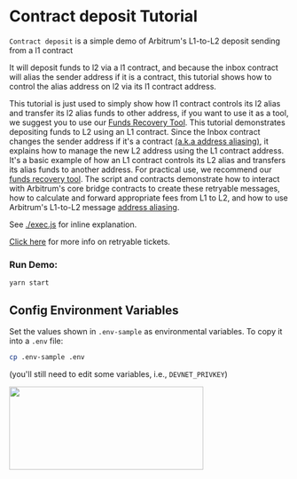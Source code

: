 # Contract deposit Tutorial

`Contract deposit` is a simple demo of Arbitrum's L1-to-L2 deposit sending from a l1 contract

It will deposit funds to l2 via a l1 contract, and because the inbox contract will alias the sender address if it is a contract,
this tutorial shows how to control the alias address on l2 via its l1 contract address.

This tutorial is just used to simply show how l1 contract controls its l2 alias and transfer its l2 alias funds to other address, if you want to use it as a tool, we suggest you to use our [Funds Recovery Tool](https://github.com/OffchainLabs/arbitrum-funds-recovery-tool).
This tutorial demonstrates depositing funds to L2 using an L1 contract. Since the Inbox contract changes the sender address if it's a contract [(a.k.a address aliasing)](https://docs.arbitrum.io/how-arbitrum-works/arbos/l1-l2-messaging#address-aliasing), it explains how to manage the new L2 address using the L1 contract address. It's a basic example of how an L1 contract controls its L2 alias and transfers its alias funds to another address. For practical use, we recommend our [funds recovery tool]((https://github.com/OffchainLabs/arbitrum-funds-recovery-tool)).
The script and contracts demonstrate how to interact with Arbitrum's core bridge contracts to create these retryable messages, how to calculate and forward appropriate fees from L1 to L2, and how to use Arbitrum's L1-to-L2 message [address aliasing](https://developer.offchainlabs.com/docs/l1_l2_messages#address-aliasing).

See [./exec.js](./scripts/exec.js) for inline explanation.

[Click here](https://developer.offchainlabs.com/docs/l1_l2_messages) for more info on retryable tickets.

### Run Demo:

```
yarn start
```

## Config Environment Variables

Set the values shown in `.env-sample` as environmental variables. To copy it into a `.env` file:

```bash
cp .env-sample .env
```

(you'll still need to edit some variables, i.e., `DEVNET_PRIVKEY`)

<p align="left">
  <img width="350" height="150" src= "../../assets/logo.svg" />
</p>
